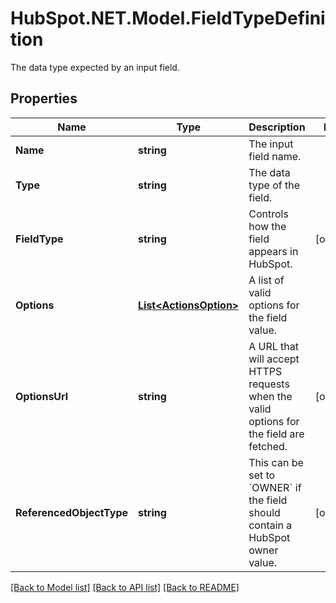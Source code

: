 # HubSpot.NET.Model.FieldTypeDefinition
The data type expected by an input field.

## Properties

Name | Type | Description | Notes
------------ | ------------- | ------------- | -------------
**Name** | **string** | The input field name. | 
**Type** | **string** | The data type of the field. | 
**FieldType** | **string** | Controls how the field appears in HubSpot. | [optional] 
**Options** | [**List&lt;ActionsOption&gt;**](ActionsOption.md) | A list of valid options for the field value. | 
**OptionsUrl** | **string** | A URL that will accept HTTPS requests when the valid options for the field are fetched. | [optional] 
**ReferencedObjectType** | **string** | This can be set to &#x60;OWNER&#x60; if the field should contain a HubSpot owner value. | [optional] 

[[Back to Model list]](../README.md#documentation-for-models) [[Back to API list]](../README.md#documentation-for-api-endpoints) [[Back to README]](../README.md)

